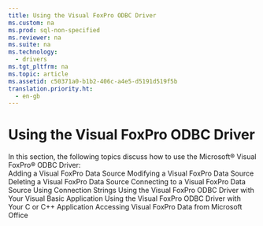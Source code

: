 ```yaml
---
title: Using the Visual FoxPro ODBC Driver
ms.custom: na
ms.prod: sql-non-specified
ms.reviewer: na
ms.suite: na
ms.technology: 
  - drivers
ms.tgt_pltfrm: na
ms.topic: article
ms.assetid: c50371a0-b1b2-406c-a4e5-d5191d519f5b
translation.priority.ht: 
  - en-gb
---
```

# Using the Visual FoxPro ODBC Driver
<?xml version="1.0" encoding="utf-8"?>
<developerConceptualDocument xmlns="http://ddue.schemas.microsoft.com/authoring/2003/5" xmlns:xlink="http://www.w3.org/1999/xlink" xmlns:xsi="http://www.w3.org/2001/XMLSchema-instance" xsi:schemaLocation="http://ddue.schemas.microsoft.com/authoring/2003/5 http://dduestorage.blob.core.windows.net/ddueschema/developer.xsd">
  <introduction>
    <para>In this section, the following topics discuss how to use the Microsoft® Visual FoxPro® ODBC Driver:

</para>
  </introduction>
  <section>
    <content>
      <list class="bullet">
        <listItem>
          <para>
            <legacyLink xlink:href="1487e188-52c8-4f48-b4fe-25a650dd9e97">Adding a Visual FoxPro Data Source</legacyLink>
          </para>
        </listItem>
        <listItem>
          <para>
            <legacyLink xlink:href="d9c30b5a-9ddf-4044-a7c5-0bdb983fdda4">Modifying a Visual FoxPro Data Source</legacyLink>
          </para>
        </listItem>
        <listItem>
          <para>
            <legacyLink xlink:href="8468957a-632a-4d7b-a3e1-66b34e7df639">Deleting a Visual FoxPro Data Source</legacyLink>
          </para>
        </listItem>
        <listItem>
          <para>
            <legacyLink xlink:href="dfd404aa-c455-41b5-b69d-b6739575033c">Connecting to a Visual FoxPro Data Source</legacyLink>
          </para>
        </listItem>
        <listItem>
          <para>
            <legacyLink xlink:href="57634960-47e9-49bf-95c1-6e3702ac8166">Using Connection Strings</legacyLink>
          </para>
        </listItem>
        <listItem>
          <para>
            <legacyLink xlink:href="5223ca23-5df6-4ebc-aa3b-70682ff27a8c">Using the Visual FoxPro ODBC Driver with Your Visual Basic Application</legacyLink>
          </para>
        </listItem>
        <listItem>
          <para>
            <legacyLink xlink:href="beb11a68-849e-4fe0-b217-d3722b1b1389">Using the Visual FoxPro ODBC Driver with Your C or C++ Application</legacyLink>
          </para>
        </listItem>
        <listItem>
          <para>
            <legacyLink xlink:href="116efee6-2cd1-4d54-a6e4-1ee7b2fe82e2">Accessing Visual FoxPro Data from Microsoft Office</legacyLink>
          </para>
        </listItem>
      </list>
    </content>
  </section>
  <relatedTopics />
</developerConceptualDocument>